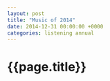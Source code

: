 ```yaml
---
layout: post
title: "Music of 2014"
date: 2014-12-31 00:00:00 +0000
categories: listening annual
---
```


# {{page.title}}
